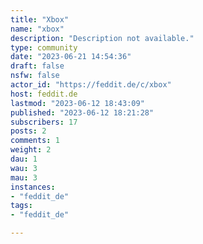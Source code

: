 ```yaml
---
title: "Xbox" 
name: "xbox"
description: "Description not available."
type: community
date: "2023-06-21 14:54:36"
draft: false
nsfw: false
actor_id: "https://feddit.de/c/xbox"
host: feddit.de
lastmod: "2023-06-12 18:43:09"
published: "2023-06-12 18:21:28"
subscribers: 17
posts: 2
comments: 1
weight: 2
dau: 1
wau: 3
mau: 3
instances:
- "feddit_de"
tags: 
- "feddit_de"

---
```

